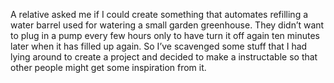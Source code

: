 A relative asked me if I could create something that automates refilling a water barrel used for watering a small garden greenhouse. They didn’t want to plug in a pump every few hours only to have turn it off again ten minutes later when it has filled up again. So I’ve scavenged some stuff that I had lying around to create a project and decided to make a instructable so that other people might get some inspiration from it.
